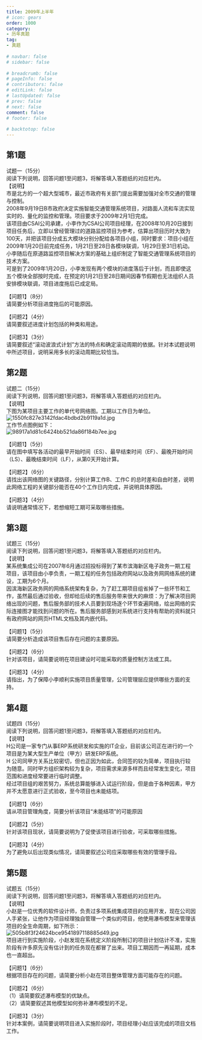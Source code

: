 ```yaml
---  
title: 2009年上半年  
# icon: gears  
order: 1000  
category:  
- 历年真题  
tag:  
- 真题  
  
# navbar: false  
# sidebar: false  
  
# breadcrumb: false  
# pageInfo: false  
# contributors: false  
# editLink: false  
# lastUpdated: false  
# prev: false  
# next: false  
comment: false  
# footer: false  
  
# backtotop: false  
---  
```

## 第1题 ##

试题一（15分）  
阅读下列说明，回答问题1至问题3，将解答填入答题纸的对应栏内。  
【说明】  
市是北方的一个超大型城市，最近市政府有关部门提出需要加强对全市交通的管理与控制。  
2008年9月19日B市政府决定实施智能交通管理系统项目，对路面人流和车流实现实时的、量化的监控和管理。项目要求于2009年2月1日完成。  
该项目由CSAI公司承建，小李作为CSAI公司项目经理，在2008年10月20日接到项目任务后，立即以曾经管理过的道路监控项目为参考，估算出项目历时大致为100天，并把该项目分成五大模块分别分配给各项目小组，同时要求：项目小组在2009年1月20日前完成任务，1月21日至28日各模块联调，1月29日至31日机动。小李随后在原道路监控项目解决方案的基础上组织制定了智能交通管理系统项目的技术方案。  
可是到了2009年1月20日，小李发现有两个模块的进度落后于计划，而且即使这五个模块全部按时完成，在预定的1月21日至28日期间因春节假期也无法组织人员安排模块联调，项目进度拖后已成定局。  
  
【问题1】（8分）  
请简要分析项目进度拖后的可能原因。  
  
【问题2】（4分）  
请简要叙述进度计划包括的种类和用途。  
  
【问题3】（3分）  
请简要叙述“滚动波浪式计划”方法的特点和确定滚动周期的依据。针对本试题说明中所述项目，说明采用多长的滚动周期比较恰当。  


## 第2题 ##

试题二（15分）  
阅读下列说明，回答问题1至问题3，将解答填入答题纸的对应栏内。  
【说明】  
下图为某项目主要工作的单代号网络图。工期以工作日为单位。  
![1550fc827e3142fdac4bdbd2b9119a1d.jpg][]  
工作节点图例如下：  
![98917a1d81c6424bb521da86f184b7ee.jpg][]  
  
【问题1】（5分）  
请在图中填写各活动的最早开始时间（ES）、最早结束时间（EF）、最晚开始时间（LS）、最晚结束时间（LF），从第0天开始计算。  
  
【问题2】（6分）  
请找出该网络图的关键路径，分别计算工作B、工作C 的总时差和自由时差，说明此网络工程的关键部分能否在40个工作日内完成，并说明具体原因。  
  
【问题3】（4分）  
请说明通常情况下，若想缩短工期可采取哪些措施。  


## 第3题 ##

试题三（15分）  
阅读下列说明，回答问题1至问题3，将解答填入答题纸的对应栏内。  
【说明】  
某系统集成公司在2007年6月通过招投标得到了某市滨海新区电子政务一期工程项目，该项目由小李负责，一期工程的任务包括政府网站以及政务网网络系统的建设，工期为6个月。  
因滨海新区政务网的网络系统架构复杂，为了赶工期项目组省掉了一些环节和工作，虽然最后通过验收，但却给后续的售后服务带来很大的麻烦：为了解决项目网络出现的问题，售后服务部的技术人员要到现场逐个环节查遍网络，绘出网络的实际连接图才能找到问题的所在。售后服务部感到对系统进行支持有帮助的资料就只有政府网站的网页HTML文档及其内嵌代码。  
  
【问题1】（5分）  
请简要分析造成该项目售后存在问题的主要原因。  
  
【问题2】（6分）  
针对该项目，请简要说明在项目建设时可能采取的质量控制方法或工具。  
  
【问题3】（4分）  
请指出，为了保障小李顺利实施项目质量管理，公司管理层应提供哪些方面的支持。  


## 第4题 ##

试题四（15分）  
阅读下列说明，回答问题1至问题3，将解答填入答题纸的对应栏内。  
【说明】  
H公司是一家专门从事ERP系统研发和实施的IT企业，目前该公司正在进行的一个项目是为某大型生产单位（甲方）研发ERP系统。  
H 公司同甲方关系比较密切，但也正因为如此，合同签的较为简单，项目执行较为随意。同时甲方组织架构较为复杂，项目需求来源多样而且经常发生变化，项目范围和进度经常要进行临时调整。  
经过项目组的艰苦努力，系统总算能够进入试运行阶段，但是由于各种因素，甲方并不太愿意进行正式验收，至今项目也未能结项。  
  
【问题1】（6分）  
请从项目管理角度，简要分析该项目“未能结项”的可能原因  
  
【问题2】（5分）  
针对该项目现状，请简要说明为了促使该项目进行验收，可采取哪些措施。  
  
【问题3】（4分）  
为了避免以后出现类似情况，请简要叙述公司应采取哪些有效的管理手段。  


## 第5题 ##

试题五（15分）  
阅读下列说明，回答问题1至问题3，将解答填入答题纸的对应栏内。  
【说明】  
小赵是一位优秀的软件设计师，负责过多项系统集成项目的应用开发，现在公司因人手紧张，让他作为项目经理独自管理一个类似的项目，他使用瀑布模型来管理该项目的全生命周期，如下所示：  
![505b8f3f24624bce9541897118885d49.jpg][]  
项目进行到实施阶段，小赵发现在系统定义阶段所制订的项目计划估计不准，实施阶段有许多原先没有估计到的任务现在都冒了出来。项目工期因而一再延期，成本也一直超出。  
  
【问题1】（6分）  
根据项目存在的问题，请简要分析小赵在项目整体管理方面可能存在的问题。  
  
【问题2】（6分）  
（1）请简要叙述瀑布模型的优缺点。  
（2）请简要叙述其他模型如何弥补瀑布模型的不足。  
  
【问题3】（3分）  
针对本案例，请简要说明项目进入实施阶段时，项目经理小赵应该完成的项目文档工作。  



[1550fc827e3142fdac4bdbd2b9119a1d.jpg]: https://www.xkxxkx.cn/file/exam/software/系统集成项目管理工程师/案例/第2题/1550fc827e3142fdac4bdbd2b9119a1d.jpg
[98917a1d81c6424bb521da86f184b7ee.jpg]: https://www.xkxxkx.cn/file/exam/software/系统集成项目管理工程师/案例/第2题/98917a1d81c6424bb521da86f184b7ee.jpg
[505b8f3f24624bce9541897118885d49.jpg]: https://www.xkxxkx.cn/file/exam/software/系统集成项目管理工程师/案例/第5题/505b8f3f24624bce9541897118885d49.jpg
